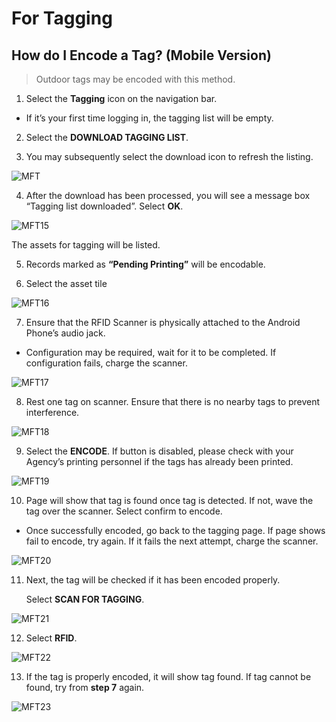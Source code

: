 # For Tagging

## How do I Encode a Tag? (Mobile Version)

> Outdoor tags may be encoded with this method.

1. Select the **Tagging** icon on the navigation bar.

- If it’s your first time logging in, the tagging list will be empty.

2. Select the **DOWNLOAD TAGGING LIST**.

3. You may subsequently select the download icon to refresh the listing.

![](images/MFT.png "MFT")

4. After the download has been processed, you will see a message box “Tagging list downloaded”.
Select **OK**.

![](images/MFT15.png "MFT15")

The assets for tagging will be listed.

5. Records marked as **“Pending Printing”** will be encodable.

6. Select the asset tile

![](images/MFT16.png "MFT16")

7. Ensure that the RFID Scanner is physically attached to the Android Phone’s audio jack.

- Configuration may be required, wait for it to be completed. 
If configuration fails, charge the scanner.

![](images/MFT17.png "MFT17")

8. Rest one tag on scanner. 
Ensure that there is no nearby tags to prevent interference.

![](images/MFT18.png "MFT18")

9. Select the **ENCODE**. 
If button is disabled, please check with your Agency’s printing personnel if the tags has already been printed.

![](images/MFT19.png "MFT19")

10. Page will show that tag is found once tag is detected. 
If not, wave the tag over the scanner. 
Select confirm to encode.

- Once successfully encoded, go back to the tagging page. 
If page shows fail to encode, try again. 
If it fails the next attempt, charge the scanner.

![](images/MFT20.png "MFT20")

11. Next, the tag will be checked if it has been encoded properly. 

    Select **SCAN FOR TAGGING**.

![](images/MFT21.png "MFT21")

12. Select **RFID**.

![](images/MFT22.png "MFT22")

13. If the tag is properly encoded, it will show tag found. 
If tag cannot be found, try from **step 7** again.

![](images/MFT23.png "MFT23")